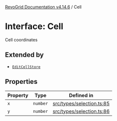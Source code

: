 [RevoGrid Documentation v4.14.6](README.md) / Cell

# Interface: Cell

Cell coordinates

## Extended by

- [`EditCellStore`](Interface.EditCellStore.md)

## Properties

| Property | Type | Defined in |
| ------ | ------ | ------ |
| `x` | `number` | [src/types/selection.ts:85](https://github.com/revolist/revogrid/blob/62db573a68fb44a3482895267c8cda1c54f2f4d4/src/types/selection.ts#L85) |
| `y` | `number` | [src/types/selection.ts:86](https://github.com/revolist/revogrid/blob/62db573a68fb44a3482895267c8cda1c54f2f4d4/src/types/selection.ts#L86) |
